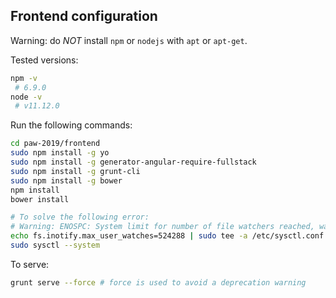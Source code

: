 ## Frontend configuration

Warning: do *NOT* install `npm` or `nodejs` with `apt` or `apt-get`.

Tested versions:
```bash
npm -v
 # 6.9.0
node -v
 # v11.12.0
```

Run the following commands:
```bash
cd paw-2019/frontend
sudo npm install -g yo
sudo npm install -g generator-angular-require-fullstack
sudo npm install -g grunt-cli
sudo npm install -g bower
npm install
bower install

# To solve the following error:
# Warning: ENOSPC: System limit for number of file watchers reached, watch '~/paw-2019/frontend/'
echo fs.inotify.max_user_watches=524288 | sudo tee -a /etc/sysctl.conf && sudo sysctl -p
sudo sysctl --system

```

To serve:
```bash
grunt serve --force # force is used to avoid a deprecation warning
```
